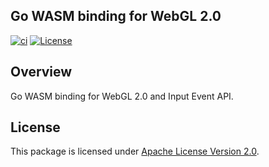 ## Go WASM binding for WebGL 2.0

[![ci](https://github.com/seqsense/webgl-gl/actions/workflows/ci.yml/badge.svg)](https://github.com/seqsense/webgl-gl/actions/workflows/ci.yml)
[![License](https://img.shields.io/badge/License-Apache%202.0-blue.svg)](https://opensource.org/licenses/Apache-2.0)

## Overview

Go WASM binding for WebGL 2.0 and Input Event API.

## License

This package is licensed under [Apache License Version 2.0](./LICENSE).
